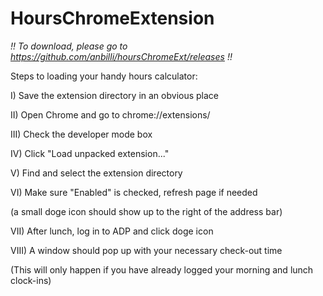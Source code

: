 # HoursChromeExtension

_!! To download, please go to https://github.com/anbilli/hoursChromeExt/releases !!_

Steps to loading your handy hours calculator:

I) Save the extension directory in an obvious place

II) Open Chrome and go to chrome://extensions/

III) Check the developer mode box

IV) Click "Load unpacked extension..."

V) Find and select the extension directory

VI) Make sure "Enabled" is checked, refresh page if needed 

(a small doge icon should show up to the right of the address bar)

VII) After lunch, log in to ADP and click doge icon

VIII) A window should pop up with your necessary check-out time

(This will only happen if you have already logged your morning and lunch clock-ins)
